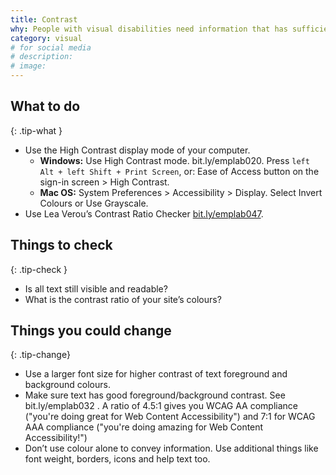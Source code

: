 ```yaml
---
title: Contrast
why: People with visual disabilities need information that has sufficient colour contrast and information that isn’t represented only in colour.
category: visual
# for social media
# description:
# image:
---
```


## What to do
{: .tip-what }

- Use the High Contrast display mode of your computer.
  - **Windows:** Use High Contrast mode. bit.ly/emplab020. Press `left Alt + left Shift + Print Screen`, or: Ease of Access button on the sign-in screen > High Contrast.
  - **Mac OS:** System Preferences > Accessibility > Display. Select Invert Colours or Use Grayscale.
- Use Lea Verou’s Contrast Ratio Checker [bit.ly/emplab047](//bit.ly/emplab047).

## Things to check
{: .tip-check }

- Is all text still visible and readable?
- What is the contrast ratio of your site’s colours?

## Things you could change
{: .tip-change}

- Use a larger font size for higher contrast of text foreground and background colours.
- Make sure text has good foreground/background contrast. See bit.ly/emplab032 . A ratio of 4.5:1 gives you WCAG AA compliance ("you're doing great for Web Content Accessibility") and 7:1 for WCAG AAA compliance ("you're doing amazing for Web Content Accessibility!")
- Don’t use colour alone to convey information. Use additional things like font weight, borders, icons and help text too.
